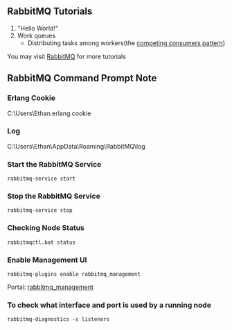 ## RabbitMQ Tutorials
1. "Hello World!"
2. Work queues
    * Distributing tasks among workers(the [competing consumers pattern][3])



You may visit [RabbitMQ][2] for more tutorials

## RabbitMQ Command Prompt Note

### Erlang Cookie
C:\Users\Ethan.erlang.cookie

### Log
C:\Users\Ethan\AppData\Roaming\RabbitMQ\log

### Start the RabbitMQ Service
`rabbitmq-service start`

### Stop the RabbitMQ Service
`rabbitmq-service stop`

### Checking Node Status
`rabbitmqctl.bat status`

### Enable Management UI
`rabbitmq-plugins enable rabbitmq_management`

Portal: [rabbitmq_management][1]

### To check what interface and port is used by a running node
`rabbitmq-diagnostics -s listeners`



<!-- URL HERE -->
[1]: http://localhost:15672/
[2]: https://www.rabbitmq.com/tutorials/tutorial-two-dotnet.html
[3]: https://www.enterpriseintegrationpatterns.com/patterns/messaging/CompetingConsumers.html
